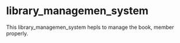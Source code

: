 # library_managemen_system


This library_managemen_system hepls to manage the book, member properly.
